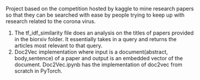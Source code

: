Project based on the competition hosted by kaggle to mine research
papers so that they can be searched with ease by people trying
to keep up with research related to the corona virus.

1. The tf_idf_similarity file does an analysis on the titles of papers provided in the biorxiv folder.
   It essentially takes in a query and returns the articles most relevant to that query.
2. Doc2Vec implementation where input is a document(abstract, body,sentence) of a paper and output 
   is an embedded vector of the document. Doc2Vec.ipynb has the implementation of doc2vec from scratch in PyTorch.
   
